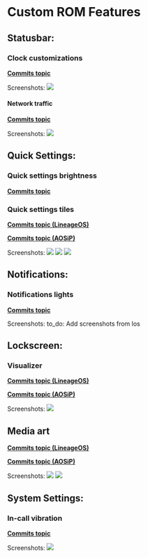 ![]()
# Custom ROM Features

## Statusbar:

### Clock  customizations
**[Commits topic](https://review.lineageos.org/q/topic:%22ten-clock-customizations%22+(status:open%20OR%20status:merged))**

Screenshots:
![](https://github.com/ikeramat-tmp-org/customrom_features/raw/master/screenshots/status_bar/clock/Screenshot_20200912-230911.png)
#### Network traffic
**[Commits topic](https://review.lineageos.org/q/topic:"ten-network-traffic"+(status:open%20OR%20status:merged))**

Screenshots:
![](https://github.com/ikeramat-tmp-org/customrom_features/raw/master/screenshots/status_bar/network_traffic/Screenshot_20200912-231749.png)
## Quick Settings:

### Quick settings brightness
**[Commits topic](https://review.aosip.dev/q/topic:%22qs-brightness%22+(status:open%20OR%20status:merged))**

### Quick settings tiles

**[Commits topic (LineageOS)](https://review.lineageos.org/q/topic:%22ten-tiles%22+(status:open%20OR%20status:merged))**

**[Commits topic (AOSiP)](https://review.aosip.dev/q/topic:%2522tiles%2522+(status:open+OR+status:merged))**

Screenshots:
![](https://github.com/ikeramat-tmp-org/customrom_features/raw/master/screenshots/quick_settings/tiles/Screenshot_20200912-232409.png)
![](https://github.com/ikeramat-tmp-org/customrom_features/raw/master/screenshots/quick_settings/tiles/Screenshot_20200912-232421.png)
![](https://github.com/ikeramat-tmp-org/customrom_features/raw/master/screenshots/quick_settings/tiles/Screenshot_20200912-232425.png)
## Notifications:

### Notifications lights

**[Commits topic](https://review.lineageos.org/q/topic:"ten-lights"+(status:open%20OR%20status:merged))**

Screenshots:
to_do: Add screenshots from los

## Lockscreen: 

### Visualizer
**[Commits topic (LineageOS)](https://review.lineageos.org/q/topic:%22ten-visualizer%22+(status:open%20OR%20status:merged))**

**[Commits topic (AOSiP)](https://review.aosip.dev/q/topic:%22visualizer%22+(status:open%20OR%20status:merged))**

Screenshots:
![](https://github.com/ikeramat-tmp-org/customrom_features/raw/master/screenshots/lockscreen/visualizer/Screenshot_20200912-234756.png)
## Media art
**[Commits topic (LineageOS)](https://review.lineageos.org/q/topic:%22ten-ls-media-art%22+(status:open%20OR%20status:merged))**

**[Commits topic (AOSiP)](https://review.aosip.dev/q/topic:%22ls-art-filter%22+(status:open%20OR%20status:merged))**

Screenshots:
![](https://github.com/ikeramat-tmp-org/customrom_features/raw/master/screenshots/lockscreen/media_art/Screenshot_20200912-234914.png)
![](https://github.com/ikeramat-tmp-org/customrom_features/raw/master/screenshots/lockscreen/media_art/Screenshot_20200912-235144.png)

## System Settings:

### In-call vibration
**[Commits topic](https://review.aosip.dev/q/topic:%22incall%22+(status:open%20OR%20status:merged))**

Screenshots:
![](https://github.com/ikeramat-tmp-org/customrom_features/raw/master/screenshots/system_settings/in-call/Screenshot_20200913-003514.png)